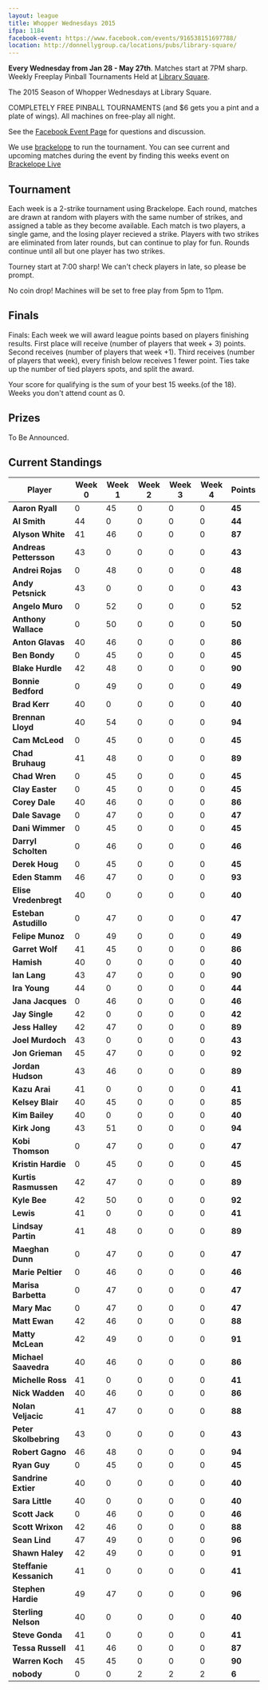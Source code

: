 ```yaml
---
layout: league
title: Whopper Wednesdays 2015
ifpa: 1184
facebook-event: https://www.facebook.com/events/916538151697788/
location: http://donnellygroup.ca/locations/pubs/library-square/
---
```


<p class="message">
   <b>Every Wednesday from Jan 28 - May 27th</b>. Matches start at 7PM sharp.
   <br>
   Weekly Freeplay Pinball Tournaments Held at <a href="http://donnellygroup.ca/locations/pubs/library-square/">Library Square</a>. 
</p>

The 2015 Season of Whopper Wednesdays at Library Square.

COMPLETELY FREE PINBALL TOURNAMENTS (and $6 gets you a pint and a plate of wings).
All machines on free-play all night. 

See the [Facebook Event Page](https://www.facebook.com/events/916538151697788/) for questions and discussion. 

We use [brackelope](http://brackelope.com/) to run the tournament. 
You can see current and upcoming matches during the event by finding this weeks event on [Brackelope Live](http://live.brackelope.com/new)

## Tournament

Each week is a 2-strike tournament using Brackelope. Each round, matches are drawn at random with players with the same number of strikes, and assigned a table as they become available. Each match is two players, a single game, and the losing player recieved a strike. Players with two strikes are eliminated from later rounds, but can continue to play for fun. Rounds continue until all but one player has two strikes. 

Tourney start at 7:00 sharp! We can't check players in late, so please be prompt. 

No coin drop! Machines will be set to free play from 5pm to 11pm.

## Finals 

Finals:
Each week we will award league points based on players finishing results. First place will receive (number of players that week + 3) points. Second receives (number of players that week +1). Third receives (number of players that week), every finish below receives 1 fewer point. Ties take up the number of tied players spots, and split the award.

Your score for qualifying is the sum of your best 15 weeks.(of the 18). Weeks you don't attend count as 0. 

## Prizes

To Be Announced.

## Current Standings

| Player | Week 0 | Week 1 | Week 2 | Week 3 | Week 4 | Points
| ------- | ------- | ------- | ------- | ------- | ------- | ------- 
|**Aaron Ryall**|0|45|0|0|0|**45**|
|**Al Smith**|44|0|0|0|0|**44**|
|**Alyson White**|41|46|0|0|0|**87**|
|**Andreas Pettersson**|43|0|0|0|0|**43**|
|**Andrei Rojas**|0|48|0|0|0|**48**|
|**Andy Petsnick**|43|0|0|0|0|**43**|
|**Angelo Muro**|0|52|0|0|0|**52**|
|**Anthony Wallace**|0|50|0|0|0|**50**|
|**Anton Glavas**|40|46|0|0|0|**86**|
|**Ben Bondy**|0|45|0|0|0|**45**|
|**Blake Hurdle**|42|48|0|0|0|**90**|
|**Bonnie Bedford**|0|49|0|0|0|**49**|
|**Brad Kerr**|40|0|0|0|0|**40**|
|**Brennan Lloyd**|40|54|0|0|0|**94**|
|**Cam McLeod**|0|45|0|0|0|**45**|
|**Chad Bruhaug**|41|48|0|0|0|**89**|
|**Chad Wren**|0|45|0|0|0|**45**|
|**Clay Easter**|0|45|0|0|0|**45**|
|**Corey Dale**|40|46|0|0|0|**86**|
|**Dale Savage**|0|47|0|0|0|**47**|
|**Dani Wimmer**|0|45|0|0|0|**45**|
|**Darryl Scholten**|0|46|0|0|0|**46**|
|**Derek Houg**|0|45|0|0|0|**45**|
|**Eden Stamm**|46|47|0|0|0|**93**|
|**Elise Vredenbregt**|40|0|0|0|0|**40**|
|**Esteban Astudillo**|0|47|0|0|0|**47**|
|**Felipe Munoz**|0|49|0|0|0|**49**|
|**Garret Wolf**|41|45|0|0|0|**86**|
|**Hamish**|40|0|0|0|0|**40**|
|**Ian Lang**|43|47|0|0|0|**90**|
|**Ira Young**|44|0|0|0|0|**44**|
|**Jana Jacques**|0|46|0|0|0|**46**|
|**Jay Single**|42|0|0|0|0|**42**|
|**Jess Halley**|42|47|0|0|0|**89**|
|**Joel Murdoch**|43|0|0|0|0|**43**|
|**Jon Grieman**|45|47|0|0|0|**92**|
|**Jordan Hudson**|43|46|0|0|0|**89**|
|**Kazu Arai**|41|0|0|0|0|**41**|
|**Kelsey Blair**|40|45|0|0|0|**85**|
|**Kim Bailey**|40|0|0|0|0|**40**|
|**Kirk Jong**|43|51|0|0|0|**94**|
|**Kobi Thomson**|0|47|0|0|0|**47**|
|**Kristin Hardie**|0|45|0|0|0|**45**|
|**Kurtis Rasmussen**|42|47|0|0|0|**89**|
|**Kyle Bee**|42|50|0|0|0|**92**|
|**Lewis**|41|0|0|0|0|**41**|
|**Lindsay Partin**|41|48|0|0|0|**89**|
|**Maeghan Dunn**|0|47|0|0|0|**47**|
|**Marie Peltier**|0|46|0|0|0|**46**|
|**Marisa Barbetta**|0|47|0|0|0|**47**|
|**Mary Mac**|0|47|0|0|0|**47**|
|**Matt Ewan**|42|46|0|0|0|**88**|
|**Matty McLean**|42|49|0|0|0|**91**|
|**Michael Saavedra**|40|46|0|0|0|**86**|
|**Michelle Ross**|41|0|0|0|0|**41**|
|**Nick Wadden**|40|46|0|0|0|**86**|
|**Nolan Veljacic**|41|47|0|0|0|**88**|
|**Peter Skolbebring**|43|0|0|0|0|**43**|
|**Robert Gagno**|46|48|0|0|0|**94**|
|**Ryan Guy**|0|45|0|0|0|**45**|
|**Sandrine Extier**|40|0|0|0|0|**40**|
|**Sara Little**|40|0|0|0|0|**40**|
|**Scott Jack**|0|46|0|0|0|**46**|
|**Scott Wrixon**|42|46|0|0|0|**88**|
|**Sean Lind**|47|49|0|0|0|**96**|
|**Shawn Haley**|42|49|0|0|0|**91**|
|**Steffanie Kessanich**|41|0|0|0|0|**41**|
|**Stephen Hardie**|49|47|0|0|0|**96**|
|**Sterling Nelson**|40|0|0|0|0|**40**|
|**Steve Gonda**|41|0|0|0|0|**41**|
|**Tessa Russell**|41|46|0|0|0|**87**|
|**Warren Koch**|45|45|0|0|0|**90**|
|**nobody**|0|0|2|2|2|**6**|



